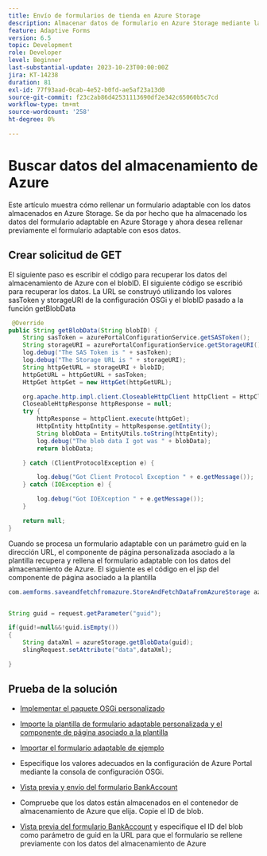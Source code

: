 ```yaml
---
title: Envío de formularios de tienda en Azure Storage
description: Almacenar datos de formulario en Azure Storage mediante la API de REST
feature: Adaptive Forms
version: 6.5
topic: Development
role: Developer
level: Beginner
last-substantial-update: 2023-10-23T00:00:00Z
jira: KT-14238
duration: 81
exl-id: 77f93aad-0cab-4e52-b0fd-ae5af23a13d0
source-git-commit: f23c2ab86d42531113690df2e342c65060b5c7cd
workflow-type: tm+mt
source-wordcount: '258'
ht-degree: 0%

---
```


# Buscar datos del almacenamiento de Azure

Este artículo muestra cómo rellenar un formulario adaptable con los datos almacenados en Azure Storage.
Se da por hecho que ha almacenado los datos del formulario adaptable en Azure Storage y ahora desea rellenar previamente el formulario adaptable con esos datos.

## Crear solicitud de GET

El siguiente paso es escribir el código para recuperar los datos del almacenamiento de Azure con el blobID. El siguiente código se escribió para recuperar los datos. La URL se construyó utilizando los valores sasToken y storageURI de la configuración OSGi y el blobID pasado a la función getBlobData

```java
 @Override
public String getBlobData(String blobID) {
    String sasToken = azurePortalConfigurationService.getSASToken();
    String storageURI = azurePortalConfigurationService.getStorageURI();
    log.debug("The SAS Token is " + sasToken);
    log.debug("The Storage URL is " + storageURI);
    String httpGetURL = storageURI + blobID;
    httpGetURL = httpGetURL + sasToken;
    HttpGet httpGet = new HttpGet(httpGetURL);

    org.apache.http.impl.client.CloseableHttpClient httpClient = HttpClientBuilder.create().build();
    CloseableHttpResponse httpResponse = null;
    try {
        httpResponse = httpClient.execute(httpGet);
        HttpEntity httpEntity = httpResponse.getEntity();
        String blobData = EntityUtils.toString(httpEntity);
        log.debug("The blob data I got was " + blobData);
        return blobData;

    } catch (ClientProtocolException e) {

        log.debug("Got Client Protocol Exception " + e.getMessage());
    } catch (IOException e) {

        log.debug("Got IOEXception " + e.getMessage());
    }

    return null;
}
```

Cuando se procesa un formulario adaptable con un parámetro guid en la dirección URL, el componente de página personalizada asociado a la plantilla recupera y rellena el formulario adaptable con los datos del almacenamiento de Azure.
El siguiente es el código en el jsp del componente de página asociado a la plantilla

```java
com.aemforms.saveandfetchfromazure.StoreAndFetchDataFromAzureStorage azureStorage = sling.getService(com.aemforms.saveandfetchfromazure.StoreAndFetchDataFromAzureStorage.class);


String guid = request.getParameter("guid");

if(guid!=null&&!guid.isEmpty())
{
    String dataXml = azureStorage.getBlobData(guid);
    slingRequest.setAttribute("data",dataXml);

}
```

## Prueba de la solución

* [Implementar el paquete OSGi personalizado](./assets/SaveAndFetchFromAzure.core-1.0.0-SNAPSHOT.jar)

* [Importe la plantilla de formulario adaptable personalizada y el componente de página asociado a la plantilla](./assets/store-and-fetch-from-azure.zip)

* [Importar el formulario adaptable de ejemplo](./assets/bank-account-sample-form.zip)

* Especifique los valores adecuados en la configuración de Azure Portal mediante la consola de configuración OSGi.

* [Vista previa y envío del formulario BankAccount](http://localhost:4502/content/dam/formsanddocuments/azureportalstorage/bankaccount/jcr:content?wcmmode=disabled)

* Compruebe que los datos están almacenados en el contenedor de almacenamiento de Azure que elija. Copie el ID de blob.

* [Vista previa del formulario BankAccount](http://localhost:4502/content/dam/formsanddocuments/azureportalstorage/bankaccount/jcr:content?wcmmode=disabled&amp;guid=dba8ac0b-8be6-41f2-9929-54f627a649f6) y especifique el ID del blob como parámetro de guid en la URL para que el formulario se rellene previamente con los datos del almacenamiento de Azure
